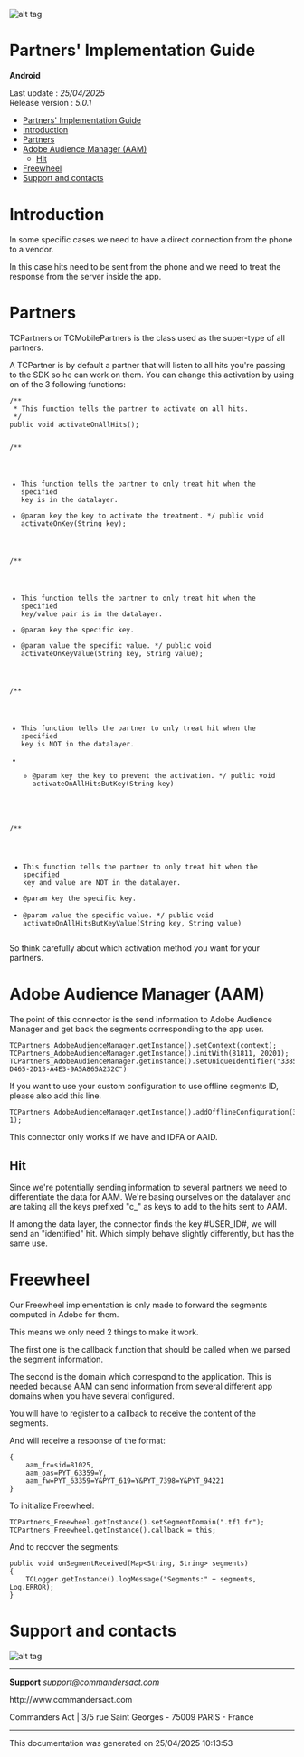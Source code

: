 
<html>
<body>
<p><img alt="alt tag" src="./res/ca_logo.png" /></p>
<h1 id="partners-implementation-guide">Partners' Implementation Guide</h1>
<p><strong>Android</strong></p>
<p>Last update : <em>25/04/2025</em><br />
Release version : <em>5.0.1</em></p>
<p><div id="end_first_page" /></p>

<div class="toc">
<ul>
<li><a href="#partners-implementation-guide">Partners' Implementation Guide</a></li>
<li><a href="#introduction">Introduction</a></li>
<li><a href="#partners">Partners</a></li>
<li><a href="#adobe-audience-manager-aam">Adobe Audience Manager (AAM)</a><ul>
<li><a href="#hit">Hit</a></li>
</ul>
</li>
<li><a href="#freewheel">Freewheel</a></li>
<li><a href="#support-and-contacts">Support and contacts</a></li>
</ul>
</div>
<h1 id="introduction">Introduction</h1>
<p>In some specific cases we need to have a direct connection from the phone to a vendor.</p>
<p>In this case hits need to be sent from the phone and we need to treat the response from the server inside the app.</p>
<h1 id="partners">Partners</h1>
<p>TCPartners or TCMobilePartners is the class used as the super-type of all partners.</p>
<p>A TCPartner is by default a partner that will listen to all hits you're passing to the SDK so he can work on them.
You can change this activation by using on of the 3 following functions:</p>
<pre><code>/**
 * This function tells the partner to activate on all hits.
 */
public void activateOnAllHits();

/**
 * This function tells the partner to only treat hit when the specified key is in the datalayer.
 * @param key the key to activate the treatment.
 */
public void activateOnKey(String key);

/**
 * This function tells the partner to only treat hit when the specified key/value pair is in the datalayer.
 * @param key the specific key.
 * @param value the specific value.
 */
public void activateOnKeyValue(String key, String value);

/**
 * This function tells the partner to only treat hit when the specified key is NOT in the datalayer.
 * * @param key the key to prevent the activation.
 */
public void activateOnAllHitsButKey(String key)

/**
 * This function tells the partner to only treat hit when the specified key and value are NOT in the datalayer.
 * @param key the specific key.
 * @param value the specific value.
 */
public void activateOnAllHitsButKeyValue(String key, String value)
</code></pre>
<p>So think carefully about which activation method you want for your partners.</p>
<h1 id="adobe-audience-manager-aam">Adobe Audience Manager (AAM)</h1>
<p>The point of this connector is the send information to Adobe Audience Manager and get back the segments corresponding to the app user.</p>
<pre><code>TCPartners_AdobeAudienceManager.getInstance().setContext(context);
TCPartners_AdobeAudienceManager.getInstance().initWith(81811, 20201);
TCPartners_AdobeAudienceManager.getInstance().setUniqueIdentifier("3385ACC1-D465-2D13-A4E3-9A5A865A232C")
</code></pre>
<p>If you want to use your custom configuration to use offline segments ID, please also add this line.</p>
<pre><code>TCPartners_AdobeAudienceManager.getInstance().addOfflineConfiguration(3311, 1);
</code></pre>
<p>This connector only works if we have and IDFA or AAID.</p>
<h2 id="hit">Hit</h2>
<p>Since we're potentially sending information to several partners we need to differentiate the data for AAM.
We're basing ourselves on the datalayer and are taking all the keys prefixed "c_" as keys to add to the hits sent to AAM.</p>
<p>If among the data layer, the connector finds the key #USER_ID#, we will send an "identified" hit. Which simply behave slightly differently, but has the same use.</p>
<h1 id="freewheel">Freewheel</h1>
<p>Our Freewheel implementation is only made to forward the segments computed in Adobe for them.</p>
<p>This means we only need 2 things to make it work.</p>
<p>The first one is the callback function that should be called when we parsed the segment information.</p>
<p>The second is the domain which correspond to the application. This is needed because AAM can send information from several different app domains when you have several configured.</p>
<p>You will have to register to a callback to receive the content of the segments.</p>
<p>And will receive a response of the format:</p>
<pre><code>{
    aam_fr=sid=81025,
    aam_oas=PYT_63359=Y,
    aam_fw=PYT_63359=Y&amp;PYT_619=Y&amp;PYT_7398=Y&amp;PYT_94221
}
</code></pre>
<p>To initialize Freewheel:</p>
<pre><code>TCPartners_Freewheel.getInstance().setSegmentDomain(".tf1.fr");
TCPartners_Freewheel.getInstance().callback = this;
</code></pre>
<p>And to recover the segments:</p>
<pre><code>public void onSegmentReceived(Map&lt;String, String&gt; segments)
{
    TCLogger.getInstance().logMessage("Segments:" + segments, Log.ERROR);
}
</code></pre>
<h1 id="support-and-contacts">Support and contacts</h1>
<p><img alt="alt tag" src="./res/ca_logo.png" /></p>
<hr />
<p><strong>Support</strong>
<em>support@commandersact.com</em></p>
<p>http://www.commandersact.com</p>
<p>Commanders Act | 3/5 rue Saint Georges - 75009 PARIS - France</p>
<hr />
<p>This documentation was generated on 25/04/2025 10:13:53</p>
</body>
</html>